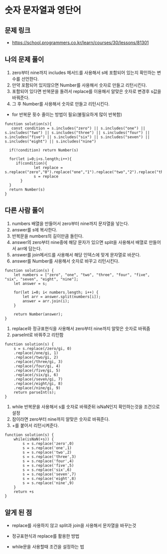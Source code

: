 # 숫자 문자열과 영단어

## 문제 링크

- https://school.programmers.co.kr/learn/courses/30/lessons/81301

## 나의 문제 풀이

1. zero부터 nine까지 includes 메서드를 사용해서 s에 포함되어 있는지 확인하는 변수를 선언한다.
2. 만약 포함되어 있지않으면 Number를 사용해서 숫자로 만들고 리턴시킨다.
3. 포함되어 있다면 반복문을 돌려서 replace를 이용해서 알맞은 숫자로 변경후 s값을 바꿔준다.
4. 그 후 Number를 사용해서 숫자로 만들고 리턴시킨다.

- for 반복문 횟수 줄이는 방법이 필요(불필요하게 많이 반복함)

```Js
function solution(s){
   const condition = s.includes("zero") || s.includes("one") || s.includes("two") || s.includes("three") || s.includes("four") || s.includes("five") || s.includes("six") || s.includes("seven") || s.includes("eight") || s.includes("nine")

  if(!condition) return Number(s)

  for(let i=0;i<s.length;i++){
     if(condition){
             let replace = 	s.replace("zero","0").replace("one","1").replace("two","2").replace("three","3").replace("four","4").replace("five","5").replace("six","6").replace("seven","7").replace("eight","8").replace("nine","9")
             s = replace
       }
  }
  return Number(s)
}
```

## 다른 사람 풀이

1. numbers 배열을 만들어서 zero부터 nine까지 문자열을 넣는다.
2. answer를 s에 복사한다.
3. 반복문을 numbers의 길이만큼 돌린다.
4. answer의 zero부터 nine중에 해당 문자가 있으면 split을 사용해서 배열로 만들어서 arr에 담는다.
5. answer를 join메서드를 사용해서 해당 인덱스에 맞게 문자열로 바꾼다.
6. answer를 Number를 사용해서 숫자로 바꾸고 리턴시킨다.

```Js
function solution(s) {
    let numbers = ["zero", "one", "two", "three", "four", "five", "six", "seven", "eight", "nine"];
    let answer = s;

    for(let i=0; i< numbers.length; i++) {
        let arr = answer.split(numbers[i]);
        answer = arr.join(i);
    }

    return Number(answer);
}
```

1. replace와 정규표현식을 사용해서 zero부터 nine까지 알맞은 숫자로 바꿔줌
2. parseInt로 바꿔주고 리턴함

```Js
function solution(s) {
    s = s.replace(/zero/gi, 0)
    .replace(/one/gi, 1)
    .replace(/two/gi, 2)
    .replace(/three/gi, 3)
    .replace(/four/gi, 4)
    .replace(/five/gi, 5)
    .replace(/six/gi, 6)
    .replace(/seven/gi, 7)
    .replace(/eight/gi, 8)
    .replace(/nine/gi, 9)
    return parseInt(s);
}
```

1. while 반복문을 사용해서 s를 숫자로 바꿔준뒤 isNaN인지 확인하는것을 조건으로 설정
2. 참이라면 zero부터 nine까지 알맞은 숫자로 바꿔준다.
3. +를 붙어서 리턴시켜준다.

```Js
function solution(s) {
    while(isNaN(+s)) {
        s = s.replace('zero',0)
        s = s.replace('one',1)
        s = s.replace('two',2)
        s = s.replace('three',3)
        s = s.replace('four',4)
        s = s.replace('five',5)
        s = s.replace('six',6)
        s = s.replace('seven',7)
        s = s.replace('eight',8)
        s = s.replace('nine',9)
    }
    return +s
}
```

## 알게 된 점

- replace를 사용하지 않고 split과 join을 사용해서 문자열을 바꾸는것

- 정규표현식과 replace를 활용한 방법

- while문을 사용할때 조건을 설정하는 법
